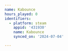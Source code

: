 ```yaml
---
name: Kabounce
hours_played: 0
identifiers:
  - platform: steam
    appid: '431930'
    name: Kabounce
    synced_on: '2024-07-04'

---
```

